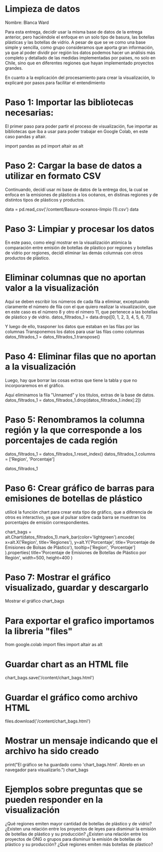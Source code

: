 # Limpieza de datos
Nombre: Blanca Ward

Para esta entrega, decidir usar la misma base de datos de la entrega anterior, pero haciéndole el enfoque en un solo tipo de basura, las botellas plásticas y las botellas de vidrio. 
A pesar de que se ve como una base simple y sencilla, como grupo consideramos que aporta gran información, ya que al poder dividir por región los datos podemos hacer un análisis más completo y detallado de las medidas implementadas por países, no solo en Chile, sino que en diferentes regiones que hayan implementado proyectos grandes. 


En cuanto a la explicación del procesamiento para crear la visualización, lo explicaré por pasos para facilitar el entendimiento

# Paso 1: Importar las bibliotecas necesarias:
El primer paso para poder partir el proceso de visualización, fue importar as bibliotecas que iba a usar para poder trabajar en Google Colab, en este caso pandas y altair. 

import pandas as pd import altair as alt

# Paso 2: Cargar la base de datos a utilizar en formato CSV
Continuando, decidí usar mi base de datos de la entrega dos, la cual se enfoca en la emisiones de plásticos a los océanos, en distinas regiones y de distintos tipos de plásticos y productos.

data = pd.read_csv('/content/Basura-oceanos-limpio (1).csv') data

# Paso 3: Limpiar y procesar los datos
En este paso, como elegí mostrar en la visualización atómica la comparación entre emisión de botellas de plástico por regiones y botellas de vidrio por regiones, decidí eliminar las demás columnas con otros productos de plástico.

# Eliminar columnas que no aportan valor a la visualización 
Aquí se deben escribir los números de cada fila a eliminar, exceptuando claramente el número de fila con el que quiero realizar la visualización, que en este caso es el número 8 y otro el nimero 11, que pertenece a las botellas de plástico y de vidrio. datos_filtrados_1 = data.drop([0, 1, 2, 3, 4, 5, 6, 7])

Y luego de ello, trasponer los datos que estaban en las filas por las columnas Transponemos los datos para usar las filas como columnas datos_filtrados_1 = datos_filtrados_1.transpose()

# Paso 4: Eliminar filas que no aportan a la visualización
Luego, hay que borrar las cosas extras que tiene la tabla y que no incorporaremos en el gráfico.

Aquí eliminamos la fila "Unnamed" y los titulos, extras de la base de datos. datos_filtrados_1 = datos_filtrados_1.drop(datos_filtrados_1.index[:2])

# Paso 5: Renombramos la columna región y la que corresponde a los porcentajes de cada región
datos_filtrados_1 = datos_filtrados_1.reset_index() datos_filtrados_1.columns = ['Region', 'Porcentaje']

datos_filtrados_1

# Paso 6: Crear gráfico de barras para emisiones de botellas de plástico
utilicé la función chart para crear esta tipo de gráfico, que a diferencia de otros es interactivo, ya que al pulsar sobre cada barra se muestran los porcentajes de emisión correspondientes.

chart_bags = alt.Chart(datos_filtrados_1).mark_bar(color='lightgreen').encode( x=alt.X('Region', title='Regiones'), y=alt.Y('Porcentaje', title='Porcentaje de Emisiones de Bolsas de Plástico'), tooltip=['Region', 'Porcentaje'] ).properties( title='Porcentaje de Emisiones de Botellas de Plástico por Región', width=500, height=400 )

# Paso 7: Mostrar el gráfico visualizado, guardar y descargarlo
Mostrar el gráfico
chart_bags

# Para exportar el grafico importamos la libreria "files"
from google.colab import files import altair as alt

# Guardar chart as an HTML file
chart_bags.save('/content/chart_bags.html')

# Guardar el gráfico como archivo HTML
files.download('/content/chart_bags.html')

# Mostrar un mensaje indicando que el archivo ha sido creado
print("El gráfico se ha guardado como 'chart_bags.html'. Abrelo en un navegador para visualizarlo.")
chart_bags

# Ejemplos sobre preguntas que se pueden responder en la visualización
¿Qué regiones emiten mayor cantidad de botellas de plástico y de vidrio?
¿Existen una relación entre los proyectos de leyes para disminuir la emisión de botellas de plástico y su producción?
¿Existen una relación entre los proyectos de ONG o grupos para disminuir la emisión de botellas de plástico y su producción?
¿Qué regiones emiten más botellas de plástico? 


